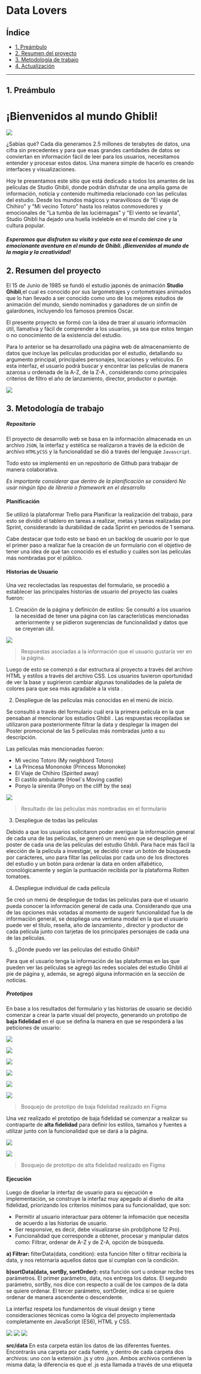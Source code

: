 # Data Lovers

## Índice

- [1. Preámbulo](#1-preámbulo)
- [2. Resumen del proyecto](#2-resumen-del-proyecto)
- [3. Metodología de trabajo](#3-metodología-de-trabajo)
- [4. Actualización ](#4-actualización)

---

## 1. Preámbulo

<h1>¡Bienvenidos al mundo Ghibli!</h1>

![](https://i.pinimg.com/originals/da/07/f0/da07f06bb1634c3065cc832fcbbaae54.jpg)

¿Sabías qué? Cada día generamos 2.5 millones de terabytes de datos, una cifra sin precedentes y para que esas grandes cantidades de datos se conviertan en información fácil de leer para los usuarios, necesitamos entender y procesar estos datos. Una manera simple de hacerlo es creando interfaces y visualizaciones.

Hoy te presentamos este sitio que está dedicado a todos los amantes de las películas de Studio Ghibli, donde podrán disfrutar de una amplia gama de información, noticia y contenido multimedia relacionado con las películas del estudio. Desde los mundos mágicos y maravillosos de "El viaje de Chihiro" y "Mi vecino Totoro" hasta los relatos conmovedores y emocionales de "La tumba de las luciérnagas" y "El viento se levanta", Studio Ghibli ha dejado una huella indeleble en el mundo del cine y la cultura popular.

##### Esperamos que disfruten su visita y que esta sea el comienzo de una emocionante aventura en el mundo de Ghibli. ¡Bienvenidos al mundo de la magia y la creatividad!

## 2. Resumen del proyecto

El 15 de Junio de 1985 se fundó el estudio japonés de animación **Studio Ghibli**,el cual es conocido por sus largometrajes y cortometrajes animados que lo han llevado a ser conocido como uno de los mejores estudios de animación del mundo, siendo nominados y ganadores de un sinfin de galardones, incluyendo los famosos premios Oscar.

El presente proyecto se formó con la idea de traer al usuario información útil, llamativa y fácil de comprender a los usuarios, ya sea que estos tengan o no conocimiento de la existencia del estudio.

Para lo anterior se ha desarrollado una página web de almacenamiento de datos que incluye las películas producidas por el estudio, detallando su argumento principal, principales personajes, locaciones y vehículos. En esta interfaz, el usuario podrá buscar y encontrar las películas de manera azarosa u ordenada de la A-Z, de la Z-A , considerando como principales criterios de filtro el año de lanzamiento, director, productor o puntaje.

![](https://img.europapress.es/fotoweb/fotonoticia_20140804175156-634869_600.jpg)

## 3. Metodología de trabajo

##### Repositorio

El proyecto de desarrollo web se basa en la información almacenada en un archivo `JSON`, la interfaz y estética se realizaron a través de la edición de archivo `HTML`y`CSS` y la funcionalidad se dió a través del lenguaje `Javascript`.

Todo esto se implementó en un repositorio de Github para trabajar de manera colaborativa.

_Es importante considerar que dentro de la planificación se consideró No usar ningún tipo de librería o framework en el desarrollo_

#### Planificación

Se utilizó la plataformar Trello para Planificar la realización del trabajo, para esto se dividió el tablero en tareas a realizar, metas y tareas realizadas por Sprint, considerando la durabilidad de cada Sprint en periodos de 1 semana.

Cabe destacar que todo esto se basó en un backlog de usuario por lo que el primer paso a realizar fue la creación de un formulario con el objetivo de tener una idea de qué tan conocido es el estudio y cuáles son las películas más nombradas por el público.

#### Historias de Usuario

Una vez recolectadas las respuestas del formulario, se procedió a establecer las principales historias de usuario del proyecto las cuales fueron:

1. Creación de la página y definicón de estilos:
   Se consultó a los usuarios la necesidad de tener una página con las características mencionadas anteriormente y se pidieron sugerencias de funcionalidad y datos que se creyeran útil.

![](https://i.postimg.cc/FRZKjbp8/Funcionalidades.jpg)

> Respuestas asociadas a la información que el usuario gustaría ver en la página.

Luego de esto se comenzó a dar estructura al proyecto a través del archivo HTML y estilos a través del archivo CSS.
Los usuarios tuvieron oportunidad de ver la base y sugirieron cambiar algunas tonalidades de la paleta de colores para que sea más agradable a la vista .

2. Despliegue de las películas más conocidas en el menú de inicio.

Se consultó a través del formulario cuál era la primera película en la que pensaban al mencionar los estudios Ghibli .
Las respuestas recopiladas se utilizaron para posteriormente filtrar la data y desplegar la imagen del Poster promocional de las 5 películas más nombradas junto a su descripción.

Las películas más mencionadas fueron:

- Mi vecino Totoro (My neighbord Totoro)
- La Princesa Mononoke (Princess Mononoke)
- El Viaje de Chihiro (Spirited away)
- El castilo ambulante (Howl´s Moving castle)
- Ponyo la sirenita (Ponyo on the cliff by the sea)

![](https://i.postimg.cc/FRg4M9JL/Grafico-Peliculas.jpg)

> Resultado de las películas más nombradas en el formulario

3. Despliegue de todas las películas

Debido a que los usuarios solicitaron poder averiguar la información general de cada una de las películas, se generó un menú en que se despliegue el poster de cada una de las películas del estudio Ghibli. Para hace más fácil la elección de la película a investigar, se decidió crear un botón de búsqueda por carácteres, uno para filtar las películas por cada uno de los directores del estudio y un botón para ordenar la data en orden alfabético, cronológicamente y según la puntuación recibida por la plataforma Rotten tomatoes.

4. Despliegue individual de cada película

Se creó un menú de despliegue de todas las películas para que el usuario pueda conocer la información general de cada una.
Considerando que una de las opciones más votadas al momento de sugerir funcionalidad fue la de información general, se despliega una ventana modal en la que el usuario puede ver el título, reseña, año de lanzamiento , director y productor de cada película junto con tarjetas de los principales personajes de cada una de las películas.

5. ¿Dónde puedo ver las películas del estudio Ghibli?

Para que el usuario tenga la información de las plataformas en las que pueden ver las películas se agregó las redes sociales del estudio Ghibli al pie de página y, además, se agregó alguna información en la sección de noticias.

##### Prototipos

En base a los resultados del formulario y las historias de usuario se decidió comenzar a crear la parte visual del proyecto, generando un prototipo de **baja fidelidad** en el que se defina la manera en que se responderá a las peticiones de usuario:

![](https://i.postimg.cc/Vkq9988V/BF1.jpg)

![](https://i.postimg.cc/qMYDD0WB/BF2.jpg)

![](https://i.postimg.cc/5j3BVBnM/BF3.jpg)

![](https://i.postimg.cc/xc1KTX4N/BF4.jpg)

![](https://i.postimg.cc/jL3yWRpg/BF5.jpg)

![](https://i.postimg.cc/Bj8HHdsq/BF6.jpg)

> Bosquejo de prototipo de baja fidelidad realizado en Figma

Una vez realizado el prototipo de baja fidelidad se comenzar a realizar su contraparte de **alta fidelidad** para definir los estilos, tamaños y fuentes a utilizar junto con la funcionalidad que se dará a la página.

![](https://i.postimg.cc/WdFjV7mW/AF1.jpg)

![](https://i.postimg.cc/nXyxhQ0H/AF2.jpg)

> Bosquejo de prototipo de alta fidelidad realizado en Figma

#### Ejecución
Luego de diseñar la interfaz de usuario para su ejecución e  implementación, se construye la interfaz muy apegado al diseño de alta fidelidad, priorizando los criterios mínimos para su funcionalidad, que son:

- Permitir al usuario interactuar para obtener la infomación que necesita de acuerdo a las historias de usuario.
- Ser responsive, es decir, debe visualizarse sin prob(Iphone 12 Pro).
- Funcionalidad que corresponde a obtener, procesar y manipular datos como: Filtrar, ordenar de A-Z y de Z-A, opción de búsqueda.

**a) Filtrar:** filterData(data, condition): esta función filter o filtrar recibiría la data, y nos retornaría aquellos datos que sí cumplan con la condición.

**b)sortData(data, sortBy, sortOrder):** esta función sort u ordenar recibe tres parámetros. El primer parámetro, data, nos entrega los datos. El segundo parámetro, sortBy, nos dice con respecto a cuál de los campos de la data se quiere ordenar. El tercer parámetro, sortOrder, indica si se quiere ordenar de manera ascendente o descendente.

La interfaz respeta los fundamentos de visual design y tiene consideraciones técnicas como la lógica del proyecto implementada completamente en JavaScript (ES6), HTML y CSS.

![](/src/Images/iphone12.png)
![](/src/Images/iphone12.1.png)
![](/src/Images/iphone12.3.png)

**src/data**
En esta carpeta están los datos de las diferentes fuentes. Encontrarás una carpeta por cada fuente, y dentro de cada carpeta dos archivos: uno con la extensión .js y otro .json. Ambos archivos contienen la misma data; la diferencia es que el .js esta llamada  a través de una etiqueta <script>, mientras que el .json está ahí para opcionalmente cargar la data de forma asíncrona con fetch().

**test/data.spec.js**
El boilerplate de este proyecto no incluye Pruebas Unitarias (tests), así es que se completaron de las funciones implementadas en el archivo data.js. para las funciones encargadas de procesar, filtrar y ordenar la data.

Estas pruebas unitarias tienen una cobertura del 70% de statements (sentencias), functions (funciones), lines (líneas), y branches (ramas) del archivo src/data.js

##### Funcionalidad

Las principales funcionalidades asociadas al proyecto fueron las de orden (ascendente y descendente) y filtro (de acuerdo al director), para esto se trabajo en base a un archivo `$ data.ghibl.js` que contiene todos los datos obtenidos de cada una de las películas del estudio Ghibli.
Esta data incluye título, año de lanzamiento, poster promocional, director, productor , descripción y calificación RT. Además cada película incluye los datos respectivos de sus personajes principales, locaciones y vehículos.
En l apágina principal podemos encontrar una pequeña descripción de lo que es el mundo de Ghibli y nuestra primera historia de usuario, que es mostrar las películas más vistas o en su mayor popularidad de la audiencia con una breve descripción, en la parte lateral izquierda vemos un conjunto de botones en la que nos lleva a la parte de pelíuclas en general, noticias y personajes de películas.
En la página general de películas nos aparece en la parte del navegador tres botones, el primero de ellos que nos ayuda a ordenar de forma ascendente y descendente las películas, el orden por su año de creación y su St Score, el sigueitne botón tenemos la funcionalidad de filtro, esto de acuerdo a su director  y el siguiente el espacio de búsqueda, en la que podemos colocar cualquier palabra que coincida con algún títulos, nos aparecerá y por último un botos de "Inisio" que nos regresará a la página principal.
Así como nuestra pàgina es acompañada con un tema m´sucias con la opcionalidad de reproducir en el momento que nosotros le indiquemos y en la parte del pie de pñagina tenemos las redes sociales oficiales por si estamos interesados en conocer más acerca del Estudio Ghibli



# 4. Actualización

La idea del proyecto fue generar una página dinámica que pueda seguir mejorando su funcionalidad e interfaz con el paso del tiempo, es por esto que ahora que se tiene el prototipo básico funcionando, se espera seguir actualizando la página para completar la implementación asociada al prototipo de alta fidelidad y seguir maquetando mejoras asociadas a la necesidad de los usuarios que estén utilizando el servicio.
Por el momento queda pendiente la ventana modal con la información general y personajes.

###### Derechos de autor reservados a nombre de Mariem Padrón, Nelly Navaro e Isabella Monsalves.

> Contacto: mjpadron11@gmail.com; nlly.rro@gmail.com; ester.isabella.m@gmail.com.
